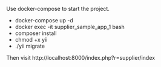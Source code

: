 Use docker-compose to start the project.
- docker-compose up -d
- docker exec -it supplier_sample_app_1 bash
- composer install
- chmod +x yii
- ./yii migrate

Then visit http://localhost:8000/index.php?r=supplier/index

